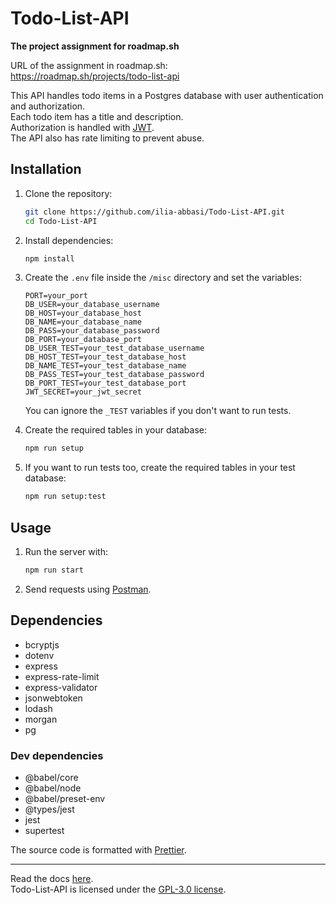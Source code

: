 # Todo-List-API

**The project assignment for roadmap.sh**

URL of the assignment in roadmap.sh:  
https://roadmap.sh/projects/todo-list-api

This API handles todo items in a Postgres database with user authentication and
authorization.  
Each todo item has a title and description.  
Authorization is handled with [JWT](https://www.jwt.io/).  
The API also has rate limiting to prevent abuse.

## Installation

1. Clone the repository:

   ```sh
   git clone https://github.com/ilia-abbasi/Todo-List-API.git
   cd Todo-List-API
   ```

2. Install dependencies:

   ```sh
   npm install
   ```

3. Create the `.env` file inside the `/misc` directory and set the variables:

   ```env
   PORT=your_port
   DB_USER=your_database_username
   DB_HOST=your_database_host
   DB_NAME=your_database_name
   DB_PASS=your_database_password
   DB_PORT=your_database_port
   DB_USER_TEST=your_test_database_username
   DB_HOST_TEST=your_test_database_host
   DB_NAME_TEST=your_test_database_name
   DB_PASS_TEST=your_test_database_password
   DB_PORT_TEST=your_test_database_port
   JWT_SECRET=your_jwt_secret
   ```

   You can ignore the `_TEST` variables if you don't want to run tests.

4. Create the required tables in your database:

   ```sh
   npm run setup
   ```

5. If you want to run tests too, create the required tables in your test
   database:

   ```sh
   npm run setup:test
   ```

## Usage

1. Run the server with:

   ```sh
   npm run start
   ```

2. Send requests using [Postman](https://www.postman.com/).

## Dependencies

- bcryptjs
- dotenv
- express
- express-rate-limit
- express-validator
- jsonwebtoken
- lodash
- morgan
- pg

### Dev dependencies

- @babel/core
- @babel/node
- @babel/preset-env
- @types/jest
- jest
- supertest

The source code is formatted with [Prettier](https://prettier.io/).

---

Read the docs
[here](https://github.com/ilia-abbasi/Todo-List-API/blob/main/misc/Documentation.md).  
Todo-List-API is licensed under the
[GPL-3.0 license](https://github.com/ilia-abbasi/Todo-List-API/blob/main/LICENSE).
